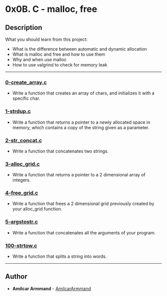# 0x0B. C - malloc, free

## Description
What you should learn from this project:

* What is the difference between automatic and dynamic allocation
* What is malloc and free and how to use them
* Why and when use malloc
* How to use valgrind to check for memory leak

---

### [0-create_array.c](./0-create_array.c)
* Write a function that creates an array of chars, and initializes it with a specific char.


### [1-strdup.c](./1-strdup.c)
* Write a function that returns a pointer to a newly allocated space in memory, which contains a copy of the string given as a parameter.


### [2-str_concat.c](./2-str_concat.c)
* Write a function that concatenates two strings.


### [3-alloc_grid.c](./3-alloc_grid.c)
* Write a function that returns a pointer to a 2 dimensional array of integers.


### [4-free_grid.c](./4-free_grid.c)
* Write a function that frees a 2 dimensional grid previously created by your alloc_grid function.


### [5-argstostr.c](./5-argstostr.c)
* Write a function that concatenates all the arguments of your program.


### [100-strtow.c](./100-strtow.c)
* Write a function that splits a string into words.

---

## Author
* **Amilcar Armmand** - [AmilcarArmmand](https://github.com/AmilcarArmmand)